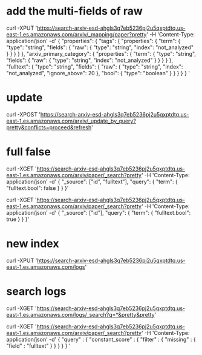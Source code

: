 # add the multi-fields of raw

curl -XPUT 'https://search-arxiv-esd-ahgls3q7eb5236pj2u5qxptdtq.us-east-1.es.amazonaws.com/arxiv/_mapping/paper?pretty' -H 'Content-Type: application/json' -d'
{
  "properties": {
    "tags": {
      "properties": {
        "term": {
          "type": "string",
          "fields": {
            "raw": {
              "type": "string",
              "index": "not_analyzed"
            }
          }
        }
      }
    },
    "arxiv_primary_category": {
      "properties": {
        "term": {
          "type": "string",
          "fields": {
            "raw": {
              "type": "string",
              "index": "not_analyzed"
            }
          }
        }
      }
    },
        "fulltext": {
          "type": "string",
          "fields": {
            "raw": {
              "type": "string",
              "index": "not_analyzed",
                "ignore_above": 20
            },
            "bool": {
              "type": "boolean"
            }
          }
    }
  }
}
'

# update

curl -XPOST 'https://search-arxiv-esd-ahgls3q7eb5236pj2u5qxptdtq.us-east-1.es.amazonaws.com/arxiv/_update_by_query?pretty&conflicts=proceed&refresh'


# full false
curl -XGET 'https://search-arxiv-esd-ahgls3q7eb5236pj2u5qxptdtq.us-east-1.es.amazonaws.com/arxiv/paper/_search?pretty' -H 'Content-Type: application/json' -d'
{
  "_source": ["id", "fulltext"],
  "query": {
    "term": {
      "fulltext.bool": false
    }
  }
}'


curl -XGET 'https://search-arxiv-esd-ahgls3q7eb5236pj2u5qxptdtq.us-east-1.es.amazonaws.com/arxiv/paper/_search?pretty' -H 'Content-Type: application/json' -d'
{
  "_source": ["id"],
  "query": {
    "term": {
      "fulltext.bool": true
    }
  }
}'



# new index
curl -XPUT 'https://search-arxiv-esd-ahgls3q7eb5236pj2u5qxptdtq.us-east-1.es.amazonaws.com/logs'

# search logs
curl -XGET 'https://search-arxiv-esd-ahgls3q7eb5236pj2u5qxptdtq.us-east-1.es.amazonaws.com/logs/_search?q=*&pretty&pretty'



curl -XGET 'https://search-arxiv-esd-ahgls3q7eb5236pj2u5qxptdtq.us-east-1.es.amazonaws.com/arxiv/paper/_search?pretty' -H 'Content-Type: application/json' -d'
{
    "query" : {
        "constant_score" : {
            "filter" : {
                "missing" : { "field" : "fulltext"
              }
            }
        }
    }
}
'

